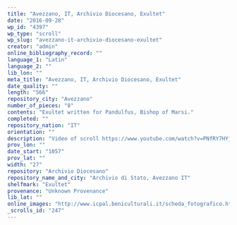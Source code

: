 ```yaml
---
title: "Avezzano, IT, Archivio Diocesano, Exultet"
date: "2016-09-28"
wp_id: "4397"
wp_type: "scroll"
wp_slug: "avezzano-it-archivio-diocesano-exultet"
creator: "admin"
online_bibliography_record: ""
language_1: "Latin"
language_2: ""
lib_lon: ""
meta_title: "Avezzano, IT, Archivio Diocesano, Exultet"
date_quality: ""
length: "566"
repository_city: "Avezzano"
number_of_pieces: "8"
contents: "Exultet written for Pandulfus, Bishop of Marsi."
completed: ""
repository_nation: "IT"
orientation: ""
description: "Video of scroll https://www.youtube.com/watch?v=PNfRY7HYjsY"
prov_lon: ""
date_start: "1057"
prov_lat: ""
width: "27"
repository: "Archivio Diocesano"
repository_name_and_city: "Archivio di Stato, Avezzano IT"
shelfmark: "Exultet"
provenance: "Unknown Provenance"
lib_lat: ""
online_images: "http://www.icpal.beniculturali.it/scheda_fotografico.html?ids_foto=C25E9B70-9A76-4381-8E39-18D05F56C7FD"
_scrolls_id: "247"
---
```



